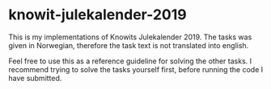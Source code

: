 # knowit-julekalender-2019
This is my implementations of Knowits Julekalender 2019. The tasks was given in Norwegian, therefore the task text is not translated into english.

Feel free to use this as a reference guideline for solving the other tasks. I recommend trying to solve the tasks yourself first, before running the code I have submitted.
